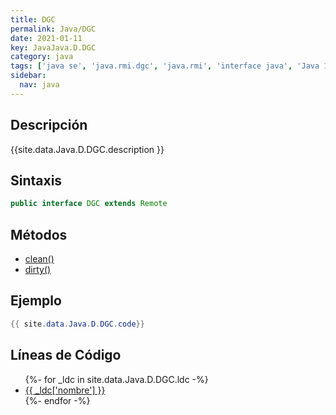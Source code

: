 ```yaml
---
title: DGC
permalink: Java/DGC
date: 2021-01-11
key: JavaJava.D.DGC
category: java
tags: ['java se', 'java.rmi.dgc', 'java.rmi', 'interface java', 'Java 1.0']
sidebar: 
  nav: java
---
```


## Descripción
{{site.data.Java.D.DGC.description }}

## Sintaxis
~~~java
public interface DGC extends Remote
~~~

## Métodos
* [clean()](/Java/DGC/clean)
* [dirty()](/Java/DGC/dirty)

## Ejemplo
~~~java
{{ site.data.Java.D.DGC.code}}
~~~

## Líneas de Código
<ul>
{%- for _ldc in site.data.Java.D.DGC.ldc -%}
   <li>
       <a href="{{_ldc['url'] }}">{{ _ldc['nombre'] }}</a>
   </li>
{%- endfor -%}
</ul>
